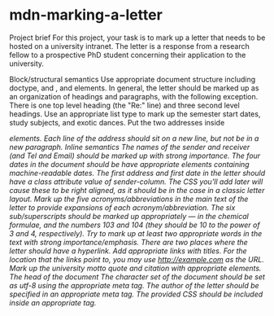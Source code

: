 # mdn-marking-a-letter
Project brief
For this project, your task is to mark up a letter that needs to be hosted on a university intranet. The letter is a response from a research fellow to a prospective PhD student concerning their application to the university.

Block/structural semantics
Use appropriate document structure including doctype, and <html>, <head> and <body> elements.
In general, the letter should be marked up as an organization of headings and  paragraphs, with the following exception. There is one top level heading (the "Re:" line) and three second level headings.
Use an appropriate list type to mark up the semester start dates, study subjects, and exotic dances.
Put the two addresses inside <address> elements. Each line of the address should sit on a new line, but not be in a new paragraph.
Inline semantics
The names of the sender and receiver (and Tel and Email) should be marked up with strong importance.
The four dates in the document should be have appropriate elements containing machine-readable dates.
The first address and first date in the letter should have a class attribute value of sender-column. The CSS you'll add later will cause these to be right aligned, as it should be in the case in a classic letter layout.
Mark up the five acronyms/abbreviations in the main text of the letter to provide expansions of each acronym/abbreviation.
The six sub/superscripts should be marked up appropriately — in the chemical formulae,  and the numbers 103 and 104 (they should be 10 to the power of 3 and 4, respectively).
Try to mark up at least two appropriate words in the text with strong importance/emphasis.
There are two places where the letter should have a hyperlink. Add appropriate links with titles. For the location that the links point to, you may use http://example.com as the URL.
Mark up the university motto quote and citation with appropriate elements.
The head of the document
The character set of the document should be set as utf-8 using the appropriate meta tag.
The author of the letter should be specified in an appropriate meta tag.
The provided CSS should be included inside an appropriate tag.
